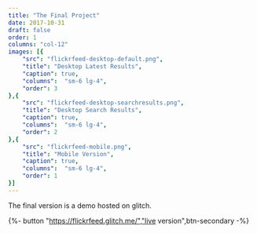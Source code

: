 ```yaml
---
title: "The Final Project"
date: 2017-10-31
draft: false
order: 1
columns: "col-12"
images: [{
    "src": "flickrfeed-desktop-default.png",
    "title": "Desktop Latest Results",
    "caption": true,
    "columns":  "sm-6 lg-4",
    "order": 3
},{
    "src": "flickrfeed-desktop-searchresults.png",
    "title": "Desktop Search Results",
    "caption": true,
    "columns":  "sm-6 lg-4",
    "order": 2
},{
    "src": "flickrfeed-mobile.png",
    "title": "Mobile Version",
    "caption": true,
    "columns":  "sm-6 lg-4",
    "order": 1
}]
---
```

The final version is a demo hosted on glitch.

{%- button "https://flickrfeed.glitch.me/","live version",btn-secondary  -%}

